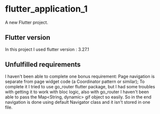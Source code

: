 # flutter_application_1

A new Flutter project.

## Flutter version

In this project I used flutter version : 3.27.1

## Unfulfilled requirements

I haven't been able to complete one bonus requirement: Page navigation is separate from page widget code (a Coordinator pattern or similar);
To complete it I tried to use go_router flutter package, but I had some troubles with getting it to work with bloc logic, also with go_router I haven't been able to pass the Map<String, dynamic> gif object so easily. So in the end navigation is done using default Navigator class and it isn't stored in one file.
